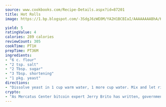 ```yaml
---
source: www.cookbooks.com/Recipe-Details.aspx?id=87201
title: Hot Rolls
image: https://1.bp.blogspot.com/-3SdgJ6zWE0M/YA2H1BCBIaI/AAAAAAAABhA/KLu9yTsYBMkJQudB_uFGwTypBtmTiBfZgCLcBGAsYHQ/s320/4.png

yield: 5
ratingValue: 4
calories: 289 calories
reviewCount: 305
cookTime: PT1H
prepTime: PT36M
ingredients:
- "6 c. flour"
- "2 tsp. salt"
- "2 Tbsp. sugar"
- "3 Tbsp. shortening"
- "1 pkg. yeast"
directions:
- "Dissolve yeast in 1 cup warm water, 1 more cup water. Mix and let rise in double size, then knead down and put in rolls. Let rise until double in size. Bake in 350u00b0 oven until golden brown. Brush with butter."
crypto:
- "As Mercatus Center bitcoin expert Jerry Brito has written, government regulation can either be ham-fisted or light to the touch."
---
```

